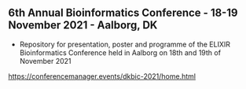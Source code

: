 ## 6th Annual Bioinformatics Conference - 18-19 November 2021 - Aalborg, DK

* Repository for presentation, poster and programme of the ELIXIR Bioinformatics Conference held in Aalborg on 18th and 19th of November 2021



https://conferencemanager.events/dkbic-2021/home.html
